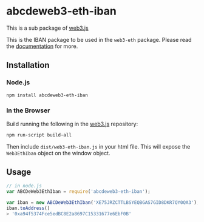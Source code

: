 # abcdeweb3-eth-iban

This is a sub package of [web3.js][repo]

This is the IBAN package to be used in the `web3-eth` package.
Please read the [documentation][docs] for more.

## Installation

### Node.js

```bash
npm install abcdeweb3-eth-iban
```

### In the Browser

Build running the following in the [web3.js][repo] repository:

```bash
npm run-script build-all
```

Then include `dist/web3-eth-iban.js` in your html file.
This will expose the `Web3EthIban` object on the window object.


## Usage

```js
// in node.js
var ABCDeWeb3EthIban = require('abcdeweb3-eth-iban');

var iban = new ABCDeWeb3EthIban('XE75JRZCTTLBSYEQBGAS7GID8DKR7QY0QA3');
iban.toAddress()
> '0xa94f5374Fce5edBC8E2a8697C15331677e6EbF0B'
```


[docs]: http://web3js.readthedocs.io/en/1.0/
[repo]: https://github.com/ethereum/web3.js


